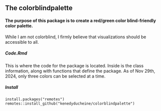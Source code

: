 ## The colorblindpalette
#### The purpose of this package is to create a red/green color blind-friendly color palette. 
While I am not colorblind, I firmly believe that visualizations should be accessible to all. 

##### Code.Rmd 
This is where the code for the package is located. Inside is the class information, along with functions that define the package. As of Nov 29th, 2024, only three colors can be selected at a time. 

##### Install 
```md
install.packages("remotes")
remotes::install_github("kenedyducheine/colorblindpalette")
```
